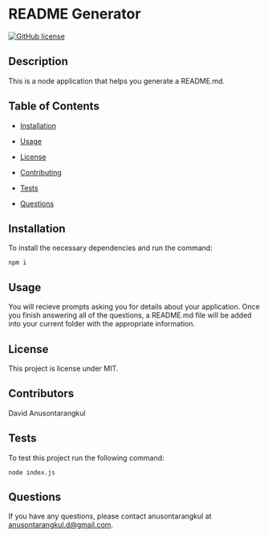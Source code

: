 
# README Generator 
[![GitHub license](https://img.shields.io/badge/License-MIT-blue.svg)](https://github.com/anusontarangkul/readme-generator)
    
## Description

This is a node application that helps you generate a README.md.
    
## Table of Contents
    
* [Installation](#installation)

* [Usage](#usage)

* [License](#license)

* [Contributing](#contributing)

* [Tests](#tests)

* [Questions](#questions)
    
## Installation

To install the necessary dependencies and run the command:

```
npm i
```
    
## Usage

You will recieve prompts asking you for details about your application. Once you finish answering all of the questions, a README.md file will be added into your current folder with the appropriate information.
    
## License
            
This project is license under MIT.
   
## Contributors
    
David Anusontarangkul

## Tests

To test this project run the following command:

```
node index.js
```

## Questions

If you have any questions, please contact anusontarangkul at anusontarangkul.d@gmail.com.
